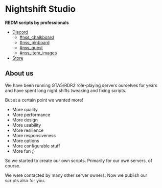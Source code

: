 # Nightshift Studio

__REDM scripts by professionals__

- [Discord](https://discord.gg/UuU5F2wB)
  - [#nss_chalkboard](https://discord.com/channels/1022133473508589609/1032264697598181386)
  - [#nss_pinboard](https://discord.com/channels/1022133473508589609/1022145500272660542)
  - [#nss_quest](https://discord.com/channels/1022133473508589609/1035209306854932500)
  - [#nss_item_images](https://discord.com/channels/1022133473508589609/1025353037755195432)
- [Store](https://store.night-shift-studio.com/)

## About us

We have been running GTA5/RDR2 role-playing servers ourselves for years and have spent long night shifts tweaking and fixing scripts. 

But at a certain point we wanted more!

- More quality
- More performance
- More design
- More usability
- More resilience
- More responsiveness
- More options
- More configurable stuff
- More fun ;)

So we started to create our own scripts. Primarily for our own servers, of course. 

We were contacted by many other server owners. Now we publish our scripts also for you.
